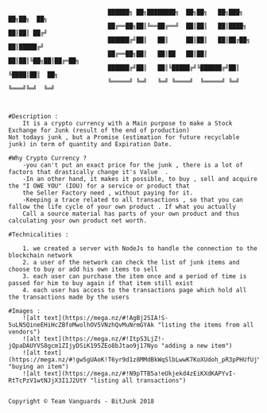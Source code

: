                                              


                                                                
                     
								██████╗ ██╗████████╗  ██╗██╗   ██╗███╗   ██╗██╗  ██╗
								██╔══██╗██║╚══██╔══╝  ██║██║   ██║████╗  ██║██║ ██╔╝
								██████╔╝██║   ██║     ██║██║   ██║██╔██╗ ██║█████╔╝ 
								██╔══██╗██║   ██║██   ██║██║   ██║██║╚██╗██║██╔═██╗ 
								██████╔╝██║   ██║╚█████╔╝╚██████╔╝██║ ╚████║██║  ██╗
								╚═════╝ ╚═╝   ╚═╝ ╚════╝  ╚═════╝ ╚═╝  ╚═══╝╚═╝  ╚═╝
                                                    
                                                                                                 

	#Description :
		It is a crypto currency with a Main purpose to make a Stock Exchange for Junk (result of the end of production)
    Not todays junk , but a Promise (estimation for future recyclable junk) in term of quantity and Expiration Date. 

    #Why Crypto Currency ?
		-you can't put an exact price for the junk , there is a lot of factors that drastically change it's Value  . 
		-In an other hand, it makes it possible, to buy , sell and acquire the "I OWE YOU" (IOU) for a service or product that 
		the Seller Factory need , without paying for it.
		-Keeping a trace related to all transactions , so that you can fallow the life cycle of your own product . If what you actually 
		Call a source material has parts of your own product and thus calculating your own product net worth. 

    #Technicalities :
    
		1. we created a server with NodeJs to handle the connection to the blockchain network
		2. a user of the network can check the list of junk items and choose to buy or add his own items to sell
		3. each user can purchase the item once and a period of time is passed for him to buy again if that item still exist
		4. each user has access to the transactions page which hold all the transactions made by the users
		
	#Images :
		![alt text](https://mega.nz/#!AgBj2SIA!S-5uLN5QineEHiHcZBfoMwolhOV5VNzhQvMuNrmGYAk "listing the items from all vendors")
		![alt text](https://mega.nz/#!ItpS3LjZ!-jQpaDAUYVS8gcm1ZIjyDSiK195ZEo8bJtao9j17Nyo "adding a new item")
		![alt text](https://mega.nz/#!gw5gUAoK!T6yr9d1z8MMdBkWqSlbLwwK7KoXUdoh_pR3pPHUfUjY "buying an item")
		![alt text](https://mega.nz/#!N9pTTB5a!eUkjekd4zEiKXdKAPYvI-RtTcPzV1wtNJjX3I1J2UtY "listing all transactions")
	
		
	Copyright © Team Vanguards - BitJunk 2018

                                                            

